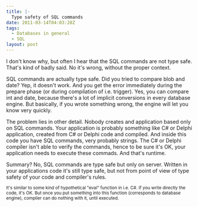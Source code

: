 ```yaml
---
title: |-
  Type safety of SQL commands
date: 2011-03-14T04:03:28Z
tags:
  - Databases in general
  - SQL
layout: post
---
```

I don't know why, but often I hear that the SQL commands are not type safe. That's kind of badly said. No it's wrong, without the proper context.

SQL commands are actually type safe. Did you tried to compare blob and date? Yep, it doesn't work. And you get the error immediately during the prepare phase (or during compilation of i.e. trigger). Yes, you can compare int and date, because there's a lot of implicit conversions in every database engine. But basically, if you wrote something wrong, the engine will let you know very quickly.

The problem lies in other detail. Nobody creates and application based only on SQL commands. Your application is probably something like C# or Delphi application, created from C# or Delphi code and compiled. And inside this code you have SQL commands, very probably strings. The C# or Delphi compiler isn't able to verify the commands, hence to be sure it's OK, your application needs to execute these commads. And that's runtime.

Summary? No, SQL commands are type safe but only on server. Written in your applications code it's still type safe, but not from point of view of type safety of your code and compiler's rules.

<small>It's similar to some kind of hypothetical "eval" function in i.e. C#. If you write directly the code, it's OK. But once you put something into this function (corresponds to database engine), compiler can do nothing with it, until executed.</small>